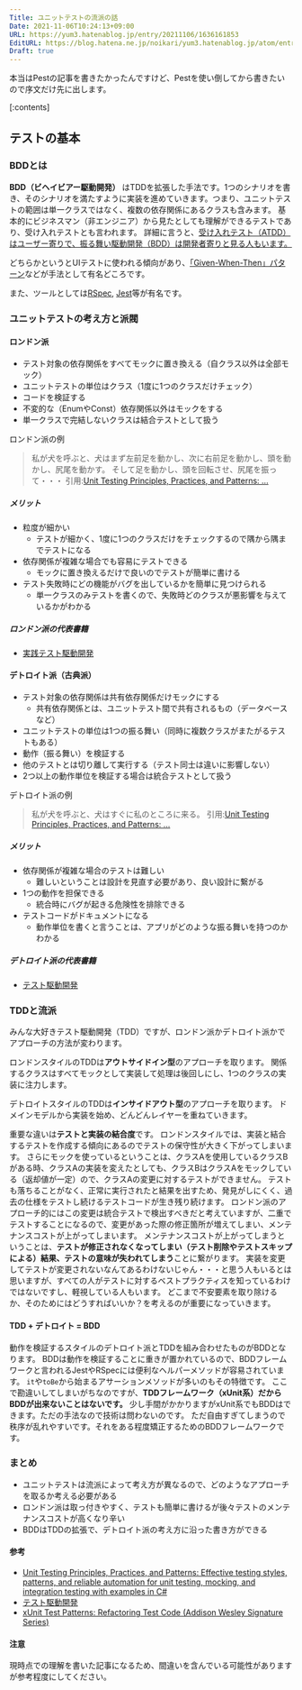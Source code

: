 ```yaml
---
Title: ユニットテストの流派の話
Date: 2021-11-06T10:24:13+09:00
URL: https://yum3.hatenablog.jp/entry/20211106/1636161853
EditURL: https://blog.hatena.ne.jp/noikari/yum3.hatenablog.jp/atom/entry/13574176438030075644
Draft: true
---
```


本当はPestの記事を書きたかったんですけど、Pestを使い倒してから書きたいので序文だけ先に出します。

<!-- more -->

[:contents]

## テストの基本

### BDDとは

**BDD（ビヘイビアー駆動開発）** はTDDを拡張した手法です。1つのシナリオを書き、そのシナリオを満たすように実装を進めていきます。つまり、ユニットテストの範囲は単一クラスではなく、複数の依存関係にあるクラスも含みます。
基本的にビジネスマン（非エンジニア）から見たとしても理解ができるテストであり、受け入れテストとも言われます。
詳細に言うと、[受け入れテスト（ATDD）はユーザー寄りで、振る舞い駆動開発（BDD）は開発者寄りと見る人もいます。](https://ukstudio.jp/2011/07/02/bdd/)

どちらかというとUIテストに使われる傾向があり、[「Given-When-Then」パターン](https://bowbow99.hatenadiary.org/entry/20090523/1243043153)などが手法として有名どころです。

また、ツールとしては[RSpec](https://rspec.info/), [Jest](https://jestjs.io/ja/)等が有名です。

### ユニットテストの考え方と派閥

#### ロンドン派

- テスト対象の依存関係をすべてモックに置き換える（自クラス以外は全部モック）
- ユニットテストの単位はクラス（1度に1つのクラスだけチェック）
- コードを検証する
- 不変的な（EnumやConst）依存関係以外はモックをする
- 単一クラスで完結しないクラスは結合テストとして扱う

ロンドン派の例
> 私が犬を呼ぶと、犬はまず左前足を動かし、次に右前足を動かし、頭を動かし、尻尾を動かす。
> そして足を動かし、頭を回転させ、尻尾を振って・・・
> 引用:[Unit Testing Principles, Practices, and Patterns: ...](https://amzn.to/3o2euAx)

##### メリット

- 粒度が細かい
  - テストが細かく、1度に1つのクラスだけをチェックするので隅から隅までテストになる
- 依存関係が複雑な場合でも容易にテストできる
  - モックに置き換えるだけで良いのでテストが簡単に書ける
- テスト失敗時にどの機能がバグを出しているかを簡単に見つけられる
  - 単一クラスのみテストを書くので、失敗時どのクラスが悪影響を与えているかがわかる

##### ロンドン派の代表書籍

- [実践テスト駆動開発](https://amzn.to/3EQSAqF)

#### デトロイト派（古典派）

- テスト対象の依存関係は共有依存関係だけモックにする
  - 共有依存関係とは、ユニットテスト間で共有されるもの（データベースなど）
- ユニットテストの単位は1つの振る舞い（同時に複数クラスがまたがるテストもある）
- 動作（振る舞い）を検証する
- 他のテストとは切り離して実行する（テスト同士は違いに影響しない）
- 2つ以上の動作単位を検証する場合は統合テストとして扱う

デトロイト派の例
> 私が犬を呼ぶと、犬はすぐに私のところに来る。
> 引用:[Unit Testing Principles, Practices, and Patterns: ...](https://amzn.to/3o2euAx)

##### メリット

- 依存関係が複雑な場合のテストは難しい
  - 難しいということは設計を見直す必要があり、良い設計に繋がる
- 1つの動作を担保できる
  - 統合時にバグが起きる危険性を排除できる
- テストコードがドキュメントになる
  - 動作単位を書くと言うことは、アプリがどのような振る舞いを持つのかわかる

##### デトロイト派の代表書籍

- [テスト駆動開発](https://amzn.to/3k6tfRJ)

### TDDと流派

みんな大好きテスト駆動開発（TDD）ですが、ロンドン派かデトロイト派かでアプローチの方法が変わります。

ロンドンスタイルのTDDは**アウトサイドイン型**のアプローチを取ります。
関係するクラスはすべてモックとして実装して処理は後回しにし、1つのクラスの実装に注力します。

デトロイトスタイルのTDDは**インサイドアウト型**のアプローチを取ります。
ドメインモデルから実装を始め、どんどんレイヤーを重ねていきます。

重要な違いは**テストと実装の結合度**です。
ロンドンスタイルでは、実装と結合するテストを作成する傾向にあるのでテストの保守性が大きく下がってしまいます。
さらにモックを使っているということは、クラスAを使用しているクラスBがある時、クラスAの実装を変えたとしても、クラスBはクラスAをモックしている（返却値が一定）ので、クラスAの変更に対するテストができません。
テストも落ちることがなく、正常に実行されたと結果を出すため、発見がしにくく、過去の仕様をテストし続けるテストコードが生き残り続けます。
ロンドン派のアプローチ的にはこの変更は統合テストで検出すべきだと考えていますが、二重でテストすることになるので、変更があった際の修正箇所が増えてしまい、メンテナンスコストが上がってしまいます。
メンテナンスコストが上がってしまうということは、**テストが修正されなくなってしまい（テスト削除やテストスキップによる）結果、テストの意味が失われてしまう**ことに繋がります。
実装を変更してテストが変更されないなんてあるわけないじゃん・・・と思う人もいるとは思いますが、すべての人がテストに対するベストプラクティスを知っているわけではないですし、軽視している人もいます。
どこまで不安要素を取り除けるか、そのためにはどうすればいいか？を考えるのが重要になっていきます。

#### TDD + デトロイト = BDD

動作を検証するスタイルのデトロイト派とTDDを組み合わせたものがBDDとなります。
BDDは動作を検証することに重きが置かれているので、BDDフレームワークと言われるJestやRSpecには便利なヘルパーメソッドが容易されています。
`it`や`toBe`から始まるアサーションメソッドが多いのもその特徴です。
ここで勘違いしてしまいがちなのですが、**TDDフレームワーク（xUnit系）だからBDDが出来ないことはないです。**
少し手間がかかりますがxUnit系でもBDDはできます。ただの手法なので技術は問わないのです。
ただ自由すぎてしまうので秩序が乱れやすいです。それをある程度矯正するためのBDDフレームワークです。

### まとめ

- ユニットテストは流派によって考え方が異なるので、どのようなアプローチを取るか考える必要がある
- ロンドン派は取っ付きやすく、テストも簡単に書けるが後々テストのメンテナンスコストが高くなり辛い
- BDDはTDDの拡張で、デトロイト派の考え方に沿った書き方ができる

#### 参考

- [Unit Testing Principles, Practices, and Patterns: Effective testing styles, patterns, and reliable automation for unit testing, mocking, and integration testing with examples in C#](https://amzn.to/3nYfYeU)
- [テスト駆動開発](https://amzn.to/3o8tf4I)
- [xUnit Test Patterns: Refactoring Test Code (Addison Wesley Signature Series)](https://amzn.to/3qaMygw)

#### 注意

現時点での理解を書いた記事になるため、間違いを含んでいる可能性がありますが参考程度にしてください。